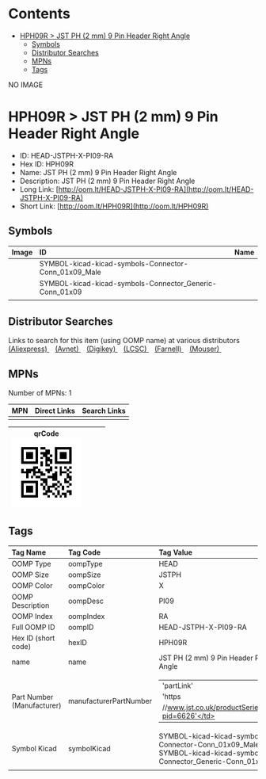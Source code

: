 



Contents
========

* [HPH09R > JST PH (2 mm) 9 Pin Header Right Angle](#hph09r--jst-ph-2-mm-9-pin-header-right-angle)
	* [Symbols](#symbols)
	* [Distributor Searches](#distributor-searches)
	* [MPNs](#mpns)
	* [Tags](#tags)
  
NO IMAGE  
# HPH09R > JST PH (2 mm) 9 Pin Header Right Angle

- ID: HEAD-JSTPH-X-PI09-RA
- Hex ID: HPH09R
- Name: JST PH (2 mm) 9 Pin Header Right Angle
- Description: JST PH (2 mm) 9 Pin Header Right Angle
- Long Link: [http://oom.lt/HEAD-JSTPH-X-PI09-RA](http://oom.lt/HEAD-JSTPH-X-PI09-RA)
- Short Link: [http://oom.lt/HPH09R](http://oom.lt/HPH09R)

## Symbols
  

|Image|ID|Name|
| :--- | :--- | :--- |
|![]()|SYMBOL-kicad-kicad-symbols-Connector-Conn_01x09_Male||
|![]()|SYMBOL-kicad-kicad-symbols-Connector_Generic-Conn_01x09||
||||

## Distributor Searches
  
Links to search for this item (using OOMP name) at various distributors  
[(Aliexpress) ](https://www.aliexpress.com/wholesale?SearchText=1117JST+PH+2+mm+9+Pin+Header+Right+Angle)&nbsp;&nbsp;&nbsp;[(Avnet) ](https://www.avnet.com/shop/us/search/JST+PH+2+mm+9+Pin+Header+Right+Angle)&nbsp;&nbsp;&nbsp;[(Digikey) ](https://www.digikey.co.uk/en/products/result?s=JST+PH+2+mm+9+Pin+Header+Right+Angle)&nbsp;&nbsp;&nbsp;[(LCSC) ](https://www.lcsc.com/search?q=JST+PH+2+mm+9+Pin+Header+Right+Angle)&nbsp;&nbsp;&nbsp;[(Farnell) ](https://uk.farnell.com/search?st=JST+PH+2+mm+9+Pin+Header+Right+Angle)&nbsp;&nbsp;&nbsp;[(Mouser) ](https://www.mouser.com/c/?q=JST+PH+2+mm+9+Pin+Header+Right+Angle)&nbsp;&nbsp;&nbsp;
## MPNs
  
Number of MPNs: 1  

|MPN|Direct Links|Search Links|
| :--- | :--- | :--- |
||||
  

|qrCode<br>[![](https://raw.githubusercontent.com/oomlout/oomlout_OOMP_parts_V2/main/HEAD/JSTPH/X/PI09/RA/qrCode_140.png)](https://github.com/oomlout/oomlout_OOMP_parts_V2/tree/main/HEAD/JSTPH/X/PI09/RA/qrCode.png)||||
| :---: | :---: | :---: | :---: |

## Tags
  

|Tag Name|Tag Code|Tag Value|
| :--- | :--- | :--- |
|OOMP Type|oompType|HEAD|
|OOMP Size|oompSize|JSTPH|
|OOMP Color|oompColor|X|
|OOMP Description|oompDesc|PI09|
|OOMP Index|oompIndex|RA|
|Full OOMP ID|oompID|HEAD-JSTPH-X-PI09-RA|
|Hex ID (short code)|hexID|HPH09R|
|name|name|JST PH (2 mm) 9 Pin Header Right Angle|
|Part Number (Manufacturer)|manufacturerPartNumber|<table><tr><td>'partLink'</td></tr><tr><td> 'https</td></tr><tr><td>//www.jst.co.uk/productSeries.php?pid=6626'</td></tr></table>|
|Symbol Kicad|symbolKicad|SYMBOL-kicad-kicad-symbols-Connector-Conn_01x09_Male, SYMBOL-kicad-kicad-symbols-Connector_Generic-Conn_01x09|
||||

